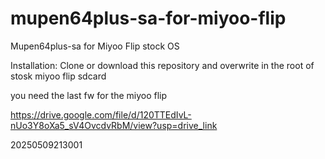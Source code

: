 # mupen64plus-sa-for-miyoo-flip
Mupen64plus-sa for Miyoo Flip stock OS

Installation:
Clone or download this repository and overwrite in the root of stosk miyoo flip sdcard

you need the last fw for the miyoo flip

https://drive.google.com/file/d/120TTEdIvL-nUo3Y8oXa5_sV4OvcdvRbM/view?usp=drive_link

20250509213001
